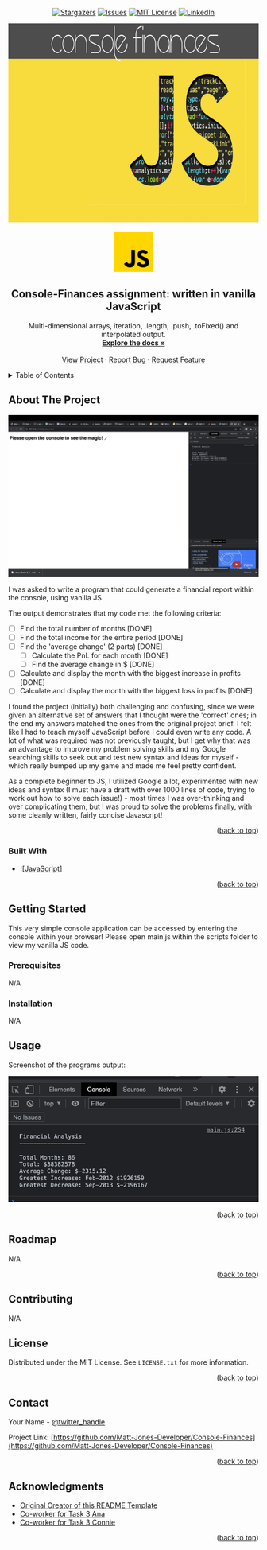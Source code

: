 <!-- Readme top-->
<a name="readme-top"></a>

<!-- Project shields -->

<!-- centered shields -->

<span style="display:block" align="center" class="shields">

  [![Stargazers][stars-shield]][stars-url]
  [![Issues][issues-shield]][issues-url]
  [![MIT License][license-shield]][license-url]
  [![LinkedIn][linkedin-shield]][linkedin-url]

</span>


<!-- Readme Header -->

<div align="center">
  <img src="images/header.png" alt="header-image" width="800" height="400">
</div>

<!-- PROJECT LOGO -->
<br />
<div align="center">
  <a href="https://github.com/Matt-Jones-Developer/Console-Finances">
    <img src="images/js_logo.png" alt="Logo" width="80" height="80">
  </a>

<h2 align="center">Console-Finances assignment: written in vanilla JavaScript</h2>

  <p align="center">
    Multi-dimensional arrays, iteration, .length, .push, .toFixed() and interpolated output.
    <br />
    <a href="https://github.com/Matt-Jones-Developer/Console-Finances/"><strong>Explore the docs »</strong></a>
    <br />
    <br />
    <a href="https://matt-jones-developer.github.io/Console-Finances/">View Project</a>
    ·
    <a href="https://github.com/Matt-Jones-Developer/Console-Finances/issues">Report Bug</a>
    ·
    <a href="https://github.com/Matt-Jones-Developer/Console-Finances/issues">Request Feature</a>
  </p>
</div>


<!-- TABLE OF CONTENTS -->
<details>
  <summary>Table of Contents</summary>
  <ol>
    <li>
      <a href="#about-the-project">About The Project</a>
      <ul>
        <li><a href="#built-with">Built With</a></li>
      </ul>
    </li>
    <li>
      <a href="#getting-started">Getting Started</a>
      <ul>
        <li><a href="#prerequisites">Prerequisites</a></li>
        <li><a href="#installation">Installation</a></li>
      </ul>
    </li>
    <li><a href="#usage">Usage</a></li>
    <li><a href="#roadmap">Roadmap</a></li>
    <li><a href="#contributing">Contributing</a></li>
    <li><a href="#license">License</a></li>
    <li><a href="#contact">Contact</a></li>
    <li><a href="#acknowledgments">Acknowledgments</a></li>
  </ol>
</details>



<!-- ABOUT THE PROJECT -->
## About The Project

[![Product Name Screen Shot][product-screenshot]](https://github.com/Matt-Jones-Developer/Console-Finances)


I was asked to write a program that could generate a financial report within the console, using vanilla JS.

The output demonstrates that my code met the following criteria:

- [ ] Find the total number of months [DONE]
- [ ] Find the total income for the entire period [DONE]
- [ ] Find the 'average change' (2 parts) [DONE]
    - [ ] Calculate the PnL for each month [DONE]
    - [ ] Find the average change in $ [DONE]
- [ ] Calculate and display the month with the biggest increase in profits [DONE]
- [ ] Calculate and display the month with the biggest loss in profits [DONE]

I found the project (initially) both challenging and confusing, since we were given an alternative set of answers that I thought were the 'correct' ones; in the end my answers matched the ones from the original project brief.  I felt like I had to teach myself JavaScript before I could even write any code.  A lot of what was required was not previously taught, but I get why that was an advantage to improve my problem solving skills and my Google searching skills to seek out and test new syntax and ideas for myself - which really bumped up my game and made me feel pretty confident.

As a complete beginner to JS, I utilized Google a lot, experimented with new ideas and syntax (I must have a draft with over 1000 lines of code, trying to work out how to solve each issue!) - most times I was over-thinking and over complicating them, but I was proud to solve the problems finally, with some cleanly written, fairly concise Javascript!


<p align="right">(<a href="#readme-top">back to top</a>)</p>


### Built With

* [![JavaScript]][javascript-url]

<p align="right">(<a href="#readme-top">back to top</a>)</p>



<!-- GETTING STARTED -->
## Getting Started

This very simple console application can be accessed by entering the console within your browser!
Please open main.js within the scripts folder to view my vanilla JS code.

### Prerequisites

N/A


### Installation

N/A

<!-- USAGE EXAMPLES -->
## Usage


Screenshot of the programs output:

[![Product Name Screen Shot][console-output-screenshot]](https://matt-jones-developer.github.io/Console-Finances/)

<p align="right">(<a href="#readme-top">back to top</a>)</p>



<!-- ROADMAP -->
## Roadmap

N/A

<p align="right">(<a href="#readme-top">back to top</a>)</p>



<!-- CONTRIBUTING -->
## Contributing

N/A

<!-- LICENSE -->
## License

Distributed under the MIT License. See `LICENSE.txt` for more information.

<p align="right">(<a href="#readme-top">back to top</a>)</p>



<!-- CONTACT -->
## Contact

Your Name - [@twitter_handle](https://twitter.com/glitchy81_dev)

Project Link: [https://github.com/Matt-Jones-Developer/Console-Finances](https://github.com/Matt-Jones-Developer/Console-Finances)

<p align="right">(<a href="#readme-top">back to top</a>)</p>



<!-- ACKNOWLEDGMENTS -->
## Acknowledgments

* [Original Creator of this README Template](https://github.com/othneildrew/Best-README-Template)
* [Co-worker for Task 3 Ana](https://github.com/Matt-Jones-Developer/Console-Finances)
* [Co-worker for Task 3 Connie](https://github.com/Matt-Jones-Developer/Console-Finances)

<p align="right">(<a href="#readme-top">back to top</a>)</p>



<!-- MARKDOWN LINKS & IMAGES -->
<!-- https://www.markdownguide.org/basic-syntax/#reference-style-links -->
[contributors-shield]: https://img.shields.io/github/contributors/matt-jones-developer/Console-Finances.svg?style=for-the-badge
[contributors-url]: https://github.com/matt-jones-developer/Console-Finances/graphs/contributors
[forks-shield]: https://img.shields.io/github/forks/matt-jones-developer/Console-Finances.svg?style=for-the-badge
[forks-url]: https://github.com/Matt-Jones-Developer/Console-Finances/network/members
[stars-shield]: https://img.shields.io/github/stars/matt-jones-developer/Console-Finances.svg?style=for-the-badge
[stars-url]: https://matt-jones-developer.github.io/Console-Finances/stargazer
[issues-shield]: https://img.shields.io/github/issues/matt-jones-developer/Console-Finances.svg?style=for-the-badge
[issues-url]: https://github.com/Matt-Jones-Developer/Console-Finances/issues
[license-shield]: https://img.shields.io/github/license/matt-jones-developer/Console-Finances.svg?style=for-the-badge
[license-url]: https://github.com/Matt-Jones-Developer/Console-Finances/blob/main/LICENSE.txt
[linkedin-shield]: https://img.shields.io/badge/-LinkedIn-black.svg?style=for-the-badge&logo=linkedin&colorB=555
[linkedin-url]: www.linkedin.com/in/matt-jones-zx81
[product-screenshot]: images/screenshot.png
[console-output-screenshot]: images/console_output_screenshot.png
[javascript-url]: https://www.javascript.com


